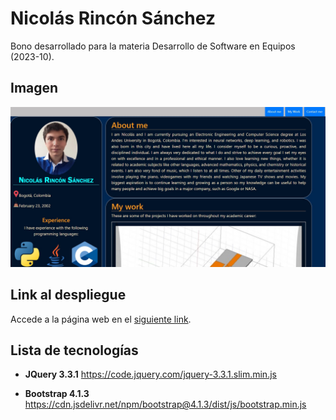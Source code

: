 # Nicolás Rincón Sánchez

Bono desarrollado para la materia Desarrollo de Software en Equipos (2023-10).

## Imagen

![](https://github.com/n-rincon4/MyPersonalWebpage/blob/main/images/ReadmePage.jpg)

## Link al despliegue

Accede a la página web en el [siguiente link](https://n-rincon4.github.io/MyPersonalWebpage/).


## Lista de tecnologías

- **JQuery 3.3.1**
https://code.jquery.com/jquery-3.3.1.slim.min.js

- **Bootstrap 4.1.3**
https://cdn.jsdelivr.net/npm/bootstrap@4.1.3/dist/js/bootstrap.min.js


